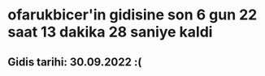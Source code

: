 # ofarukbicer'in gidisine son 6 gun 22 saat 13 dakika 28 saniye kaldi

## Gidis tarihi: 30.09.2022 :(